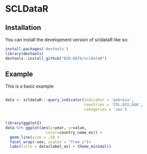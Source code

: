 
# SCLDataR


## Installation

You can install the development version of scldataR like so:

``` r
install.packages('devtools')
library(devtools)
devtools::install_github("BID-DATA/scldataR") 
```

## Example

This is a basic example

``` r

data <- scldataR:::query_indicator(indicator = 'pobreza',
                                   countries = 'COL,ECU,GUA',
                                   categories = 'sex')


library(ggplot2)
data %>% ggplot(aes(x=year, y=value,
                  color=country_name_es)) +  
  geom_line(size = .5) + 
  facet_wrap(~sex, scales = "free_y")+
  labs(title = data$label_es) + theme_minimal()
```




